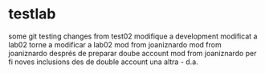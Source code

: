 # testlab
some git testing
changes from test02
modifique a development
modificat a lab02
torne a modificar a lab02
mod from joaniznardo
mod from joaniznardo
després de preparar doube account mod from joaniznardo
per fi noves inclusions des de double account
una altra - d.a.
